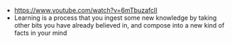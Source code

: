 - https://www.youtube.com/watch?v=6mTbuzafcII
- Learning is a process that you ingest some new knowledge by taking other bits you have already believed in, and compose into a new kind of facts in your mind
